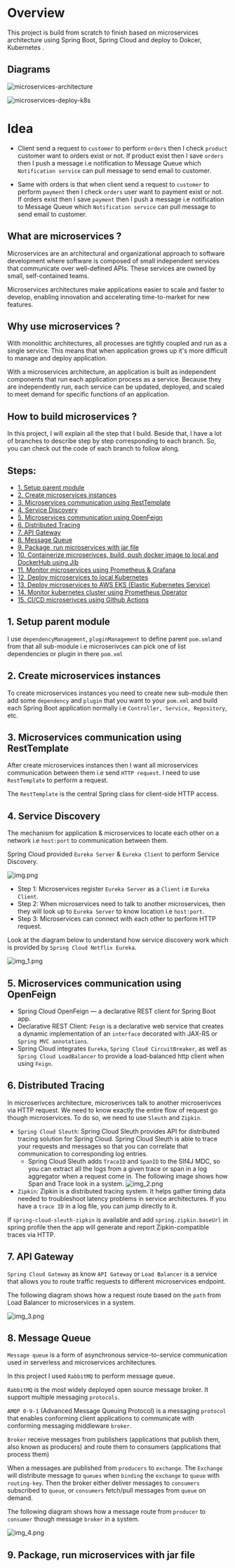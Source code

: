 # Overview

This project is build from scratch to finish based on microservices architecture using Spring Boot, Spring Cloud and deploy to Dokcer, Kubernetes .

## Diagrams

![microservices-architecture](https://user-images.githubusercontent.com/86077654/189718029-3025550c-0d5c-47a5-b648-ee51b37142b0.png)

![microservices-deploy-k8s](https://user-images.githubusercontent.com/86077654/189718060-2ac43d6e-403c-43fa-b8b4-2d0f7bfabfe4.png)

# Idea
* Client send a request to `customer` to perform `orders` then I check `product` customer want to orders exist or not. If product exist then I save `orders` then I push a message i.e notification to Message Queue which `Notification service` can pull message to send email to customer.

* Same with orders is that when client send a request to `customer` to perform `payment` then I check `orders` user want to payment exist or not. If orders exist then I save `payment` then I push a message i.e notification to Message Queue which `Notification service` can pull message to send email to customer.

## What are microservices ?
Microservices are an architectural and organizational approach to software development where software is composed of small independent services that communicate over well-defined APIs. These services are owned by small, self-contained teams.

Microservices architectures make applications easier to scale and faster to develop, enabling innovation and accelerating time-to-market for new features.

## Why use microservices ?
With monolithic architectures, all processes are tightly coupled and run as a single service. This means that when application grows up it's more difficult to manage and deploy application.

With a microservices architecture, an application is built as independent components that run each application process as a service. Because they are independently run, each service can be updated, deployed, and scaled to meet demand for specific functions of an application.

## How to build microservices ?
In this project, I will explain all the step that I build. Beside that, I have a lot of branches to describe step by step corresponding to each branch. So, you can check out the code of each branch to follow along.

## Steps:
- [1. Setup parent module](#1-setup-parent-module)
- [2. Create microservices instances](#2-create-microservices-instances)
- [3. Microservices communication using RestTemplate](#3-microservices-communication-resttemplate)
- [4. Service Discovery](#4-service-discovery)
- [5. Microservices communication using OpenFeign](#5-microservices-communication-openfeign)
- [6. Distributed Tracing](#6-distributed-tracing)
- [7. API Gateway](#7-api-gateway)
- [8. Message Queue](#8-message-queue)
- [9. Package, run microservices with jar file](#9-package-run-microservices-with-jar-file)
- [10. Containerize microserivces, build, push docker image to local and DockerHub using Jib](#10-containerize-microservice-build-docker-image-local-dockerhub-jib)
- [11. Monitor microservices using Prometheus & Grafana](#11-monitor-microservices-using-prometheus-grafana)
- [12. Deploy microservices to local Kubernetes](#12-deploy-microserivces-to-local-kubernetes)
- [13. Deploy microservices to AWS EKS (Elastic Kubernetes Service)](#13-deploy-microservice-to-aws-eks)
- [14. Monitor kubernetes cluster using Prometheus Operator](#14-monitor-k8s-cluster-prometheus-operator)
- [15. CI/CD microserivces using Github Actions](#15-ci-cd-microserivces)

## 1. Setup parent module
I use `dependencyManagement`, `pluginManagement` to define parent `pom.xml`and from that all sub-module i.e microserivces can pick one of list dependencies or plugin in there `pom.xml`

## 2. Create microservices instances
To create microservices instances you need to create new sub-module then add some `dependency` and `plugin` that you want to your `pom.xml` and build each Spring Boot application normally i.e `Controller, Service, Repository`, etc.

## 3. Microservices communication using RestTemplate
After create microservices instances then I want all microservices communication between them i.e send `HTTP request`. I need to use `RestTemplate` to perform a request.

The `RestTemplate` is the central Spring class for client-side HTTP access.

## 4. Service Discovery
The mechanism for application & microservices  to locate each other on  a network i.e `host:port` to communication between them.

Spring Cloud provided `Eureka Server` & `Eureka Client` to perform Service Discovery.

![img.png](img.png)
* Step 1: Microservices register `Eureka Server` as a `Client` i.e `Eureka Client`.
* Step 2: When microservices need to talk to another microservices, then they will look up to `Eureka Server` to know location i.e `host:port`.
* Step 3: Microservices can connect with each other to perform HTTP request.

Look at the diagram below to understand how service discovery work which is provided by `Spring Cloud Netflix Eureka`.

![img_1.png](img_1.png)
## 5. Microservices communication using OpenFeign
* Spring Cloud OpenFeign — a declarative REST client for Spring Boot app.
* Declarative REST Client: `Feign` is a declarative web service that creates a dynamic implementation of an `interface` decorated with JAX-RS or `Spring MVC annotations`.
* Spring Cloud integrates `Eureka`, `Spring Cloud CircuitBreaker`, as well as `Spring Cloud LoadBalancer` to provide a load-balanced http client when using `Feign`.

## 6. Distributed Tracing
In microserivces architecture, microserivces talk to another microserivces via HTTP request. We need to know exactly the entire flow of request go though microservices. To do so, we need to use `Sleuth` and `Zipkin`.
* `Spring Cloud Sleuth`: Spring Cloud Sleuth provides API for distributed tracing solution for Spring Cloud. Spring Cloud Sleuth is able to trace your requests and messages so that you can correlate that communication to corresponding log entries.
    * Spring Cloud Sleuth adds `TraceID` and `SpanID` to the Slf4J MDC, so you can extract all the logs from a given trace or span in a log aggregator when a request come in. The following image shows how Span and Trace look in a system.
      ![img_2.png](img_2.png)
* `Zipkin`: Zipkin is a distributed tracing system. It helps gather timing data needed to troubleshoot latency problems in service architectures. If you have a `trace ID` in a log file, you can jump directly to it.

If `spring-cloud-sleuth-zipkin` is available and add `spring.zipkin.baseUrl` in spring profile then the app will generate and report Zipkin-compatible traces via HTTP.

## 7. API Gateway
`Spring Cloud Gateway` as know `API Gateway` or `Load Balancer` is a service that allows you to route traffic requests to different microservices endpoint. 

The following diagram shows how a request route based on the `path` from Load Balancer to microservices in a system.

![img_3.png](img_3.png)

## 8. Message Queue
`Message queue` is a form of asynchronous service-to-service communication used in serverless and microservices architectures.

In this project I used `RabbitMQ` to perform message queue.

`RabbitMQ` is the most widely deployed open source message broker. It support multiple messaging `protocols`.

`AMQP 0-9-1` (Advanced Message Queuing Protocol) is a messaging `protocol` that enables conforming client applications to communicate with conforming messaging middleware `broker`.

`Broker` receive messages from publishers (applications that publish them, also known as producers) and route them to consumers (applications that process them)

When a messages are published from `producers` to `exchange`. The `Exchange` will distribute message to `queues` when `binding` the `exchange` to `queue` with `routing-key`. Then the broker either deliver messages to `consumers` subscribed to `queue`, or `consumers` fetch/pull messages from `queue` on demand.

The following diagram shows how a message route from `producer` to `consumer` though message `broker` in a system.

![img_4.png](img_4.png)

## 9. Package, run microservices with jar file